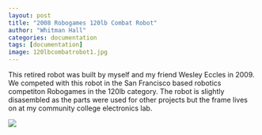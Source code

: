```yaml
---
layout: post
title: "2008 Robogames 120lb Combat Robot"
author: "Whitman Hall"
categories: documentation
tags: [documentation]
image: 120lbcombatrobot1.jpg
---
```


This retired robot was built by myself and my friend Wesley Eccles in 2009. We competed with this robot in the San Francisco
based robotics competiton Robogames in the 120lb category. The robot is slightly disasembled as the parts were used for
other projects but the frame lives on at my community college electronics lab.

![](/assets/img/120lbcombatrobot2.jpg)
